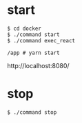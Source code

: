 # start
```
$ cd docker
$ ./command start
$ ./command exec_react

/app # yarn start
```
http://localhost:8080/

# stop
```
$ ./command stop
```

